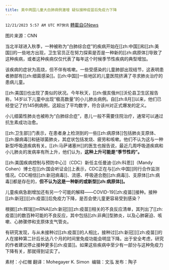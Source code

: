 ```yaml
---
title: 美中两国儿童大白肺病例激增 疑似接种疫苗后免疫力下降
---
```

`12/21/2023 5:57 AM UTC M7快讯` [轉載自GNews](https://gnews.org/articles/2135192)

图片来源：CNN  

当北半球进入秋季，一种被称为“白肺综合症”的疾病开始在[[zh:中国]]和[[zh:美国]]的一些地方出现，卫生官员正在努力探索是否是一种新的[[zh:病原体]]导致了这种疾病，或者这种疾病仅仅代表了每年这个时候季节性疾病的典型增加。

该疾病的症状为高烧，但不伴有咳嗽。一些受感染的儿童肺部出现结节，这表明患者肺部有[[zh:细菌感染]]。[[zh:中国]]一些地区的儿童医院挤满了寻求肺炎治疗的患病儿童。

[[zh:美国]]也出现了类似的状况。今年秋天，[[zh:俄亥俄州]]沃伦县卫生区报告称，14岁以下儿童中出现“极高数量”的小儿肺炎病例。自[[zh:8月]]以来，他们已经登记了约145例病例，这超出了平均数字，符合该州对正式爆发的定义。

小儿细菌性肺炎也被称为“白肺综合症”，患儿一般不需要住院治疗，通常可以通过抗生素成功治愈。

[[zh:卫生部]]门表示，在患者身上检测到的一些[[zh:病原体]]包括肺炎支原体、[[zh:腺病毒]]和链球菌肺炎，其症状包括发烧、疲劳和咳嗽。他们不认为这与一种新型呼吸道疾病有关。[[zh:马萨诸塞州]]的医生也报告说，最近几周呼吸道疾病和小儿肺炎的发病率有所上升，他们认为，**这种上升可能是“季节性的”。**

[[zh:美国疾病控制与预防中心]]（CDC）新任主任曼迪·[[zh:科恩]]（Mandy Cohen）博士在[[zh:国会听证会]]上表示，CDC正在与[[zh:中国]]同行合作监测情况。CDC相信[[zh:新冠病毒]]、流感、呼吸道合胞[[zh:病毒]]、支原体[[zh:病毒]]都是存在的，**但不认为这是一种新的或新型[[zh:病原体]]。**

儿童疾病急剧增加还有另一个可能的解释——COVID-19[[zh:疫苗]]接种。接种[[zh:新冠]][[zh:疫苗]]后免疫力下降，是否会使儿童更容易受到感染？

根据[[zh:辉瑞]]mRNA[[zh:新冠]][[zh:疫苗]]相关的不良反应清单，其列出了[[zh:疫苗]]的数百种可能的不良反应，其中包括[[zh:非典]]型肺炎，以及心肺窘迫、咳嗽、心肺骤停和支原体支气管炎。

有研究发现，与从未接种过[[zh:疫苗]]的人相比，接种过[[zh:新冠]][[zh:疫苗]]的人在接种第二针后长达八个月的时间里免疫功能会明显下降。出于安全考虑，研究的作者建议停止接种更多[[zh:疫苗]]。如果这些疾病中至少有一部分与这种免疫力下降有关，那就得到证实了。

        
素材：小红帽  翻译：Mohegayer K. Simon   编辑：文泓   发布：陶子  
